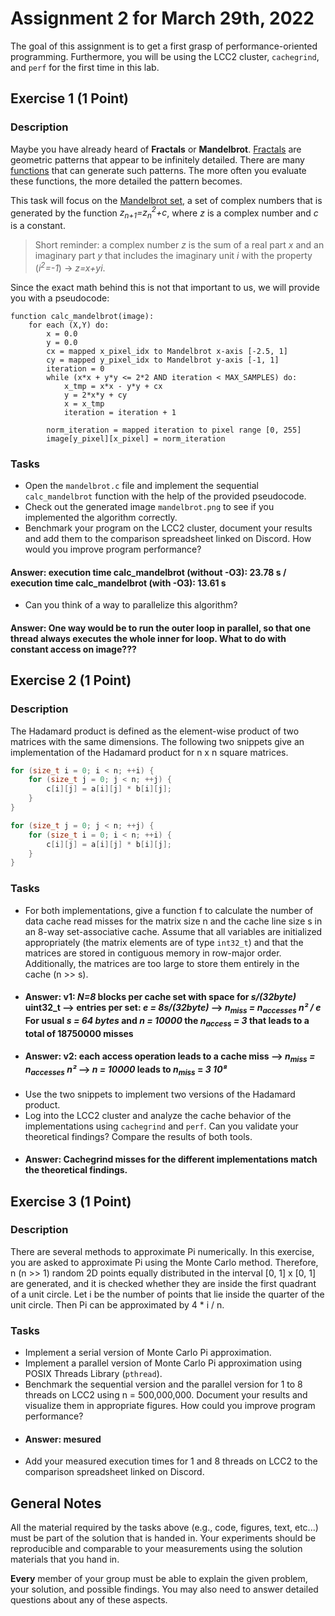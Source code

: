 # Assignment 2 for March 29th, 2022

The goal of this assignment is to get a first grasp of performance-oriented programming. Furthermore, you will be using the LCC2 cluster, `cachegrind`, and `perf` for the first time in this lab.

## Exercise 1 (1 Point)

### Description

Maybe you have already heard of **Fractals** or **Mandelbrot**. [Fractals](https://en.wikipedia.org/wiki/Fractal) are geometric patterns that appear to be infinitely detailed. There are many [functions](https://en.wikipedia.org/wiki/List_of_fractals_by_Hausdorff_dimension) that can generate such patterns. The more often you evaluate these functions, the more detailed the pattern becomes. 

This task will focus on the [Mandelbrot set](https://en.wikipedia.org/wiki/Mandelbrot_set), a set of complex numbers that is generated by the function *z<sub>n+1</sub>=z<sub>n</sub><sup>2</sup>+c*, where *z* is a complex number and *c* is a constant. 
> Short reminder: a complex number *z* is the sum of a real part *x* and an imaginary part *y* that includes the imaginary unit *i* with the property (*i<sup>2</sup>=-1*) &rarr; *z=x+yi*.


Since the exact math behind this is not that important to us, we will provide you with a pseudocode:

```
function calc_mandelbrot(image): 
    for each (X,Y) do:
        x = 0.0
        y = 0.0
        cx = mapped x_pixel_idx to Mandelbrot x-axis [-2.5, 1]
        cy = mapped y_pixel_idx to Mandelbrot y-axis [-1, 1]
        iteration = 0
        while (x*x + y*y <= 2*2 AND iteration < MAX_SAMPLES) do:
            x_tmp = x*x - y*y + cx
            y = 2*x*y + cy
            x = x_tmp
            iteration = iteration + 1

        norm_iteration = mapped iteration to pixel range [0, 255]
        image[y_pixel][x_pixel] = norm_iteration
```

### Tasks

- Open the `mandelbrot.c` file and implement the sequential `calc_mandelbrot` function with the help of the provided pseudocode.
- Check out the generated image `mandelbrot.png` to see if you implemented the algorithm correctly. 
- Benchmark your program on the LCC2 cluster, document your results and add them to the comparison spreadsheet linked on Discord. How would you improve program performance?
#### Answer: execution time calc_mandelbrot (without -O3): 23.78 s / execution time calc_mandelbrot (with -O3): 13.61 s
- Can you think of a way to parallelize this algorithm?
#### Answer: One way would be to run the outer loop in parallel, so that one thread always executes the whole inner for loop.  What to do with constant access on image???

## Exercise 2 (1 Point)

### Description

The Hadamard product is defined as the element-wise product of two matrices with the same dimensions. The following two snippets give an implementation of the Hadamard product for n x n square matrices.

```C
for (size_t i = 0; i < n; ++i) {
    for (size_t j = 0; j < n; ++j) {
        c[i][j] = a[i][j] * b[i][j];
    }
}
```

```C
for (size_t j = 0; j < n; ++j) {
    for (size_t i = 0; i < n; ++i) {
        c[i][j] = a[i][j] * b[i][j];
    }
}
```

### Tasks

- For both implementations, give a function f to calculate the number of data cache read misses for the matrix size n and the cache line size s in an 8-way set-associative cache. Assume that all variables are initialized appropriately (the matrix elements are of type `int32_t`) and that the matrices are stored in contiguous memory in row-major order. Additionally, the matrices are too large to store them entirely in the cache (n >> s).
- #### Answer: v1: *N=8* blocks per cache set with space for *s/(32byte)* uint32_t --> entries per set: *e = 8s/(32byte)* --> *n<sub>miss</sub> = n<sub>accesses* *n² / e* For usual *s = 64 bytes* and *n = 10000* the *n<sub>access* *= 3* that leads to a total of 18750000 misses
- #### Answer: v2: each access operation leads to a cache miss --> *n<sub>miss</sub> = n<sub>accesses<sub>* *<dot>n²* --> *n = 10000* leads to *n<sub>miss</sub>* = *3 <dot>10⁸*
- Use the two snippets to implement two versions of the Hadamard product.
- Log into the LCC2 cluster and analyze the cache behavior of the implementations using `cachegrind` and `perf`. Can you validate your theoretical findings? Compare the results of both tools.
- #### Answer: Cachegrind misses for the different implementations match the theoretical findings.



## Exercise 3 (1 Point)

### Description

There are several methods to approximate Pi numerically. In this exercise, you are asked to approximate Pi using the Monte Carlo method. Therefore, n (n >> 1) random 2D points equally distributed in the interval [0, 1] x [0, 1] are generated, and it is checked whether they are inside the first quadrant of a unit circle. Let i be the number of points that lie inside the quarter of the unit circle. Then Pi can be approximated by 4 \* i / n.

### Tasks

- Implement a serial version of Monte Carlo Pi approximation.
- Implement a parallel version of Monte Carlo Pi approximation using POSIX Threads Library (`pthread`).
- Benchmark the sequential version and the parallel version for 1 to 8 threads on LCC2 using n = 500,000,000. Document your results and visualize them in appropriate figures. How could you improve program performance?
- #### Answer: mesured
- Add your measured execution times for 1 and 8 threads on LCC2 to the comparison spreadsheet linked on Discord.

## General Notes

All the material required by the tasks above (e.g., code, figures, text, etc...) must be part of the solution that is handed in. Your experiments should be reproducible and comparable to your measurements using the solution materials that you hand in.

**Every** member of your group must be able to explain the given problem, your solution, and possible findings. You may also need to answer detailed questions about any of these aspects.

